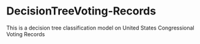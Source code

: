 # DecisionTreeVoting-Records
This is a decision tree classification model on United States Congressional Voting Records
